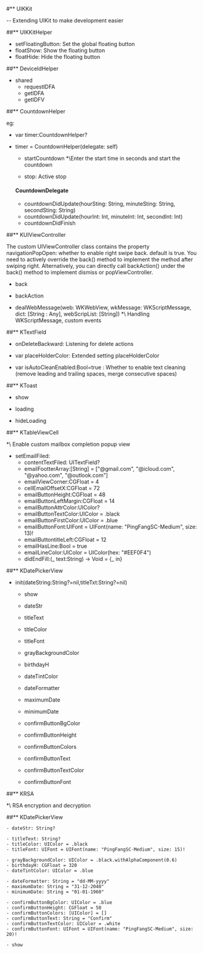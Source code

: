 #** UIKKit

 -- Extending UIKit to make development easier



##** UIKKitHelper

  - setFloatingButton: Set the global floating button
  - floatShow: Show the floating button
  - floatHide: Hide the floating button
  
  
##** DeviceIdHelper
 
  - shared
    - requestIDFA
    - getIDFA
    - getIDFV
  
  
  
##** CountdownHelper

eg: 
* var timer:CountdownHelper?
* timer = CountdownHelper(delegate: self)

  - startCountdown
  *\Enter the start time in seconds and start the countdown
  
  - stop: Active stop
  
  #### CountdownDelegate
  - countdownDidUpdate(hourSting: String, minuteSting: String, secondSting: String)
  - countdownDidUpdate(hourInt: Int, minuteInt: Int, secondInt: Int)
  - countdownDidFinish
  
  
  
##** KUIViewController

The custom UIViewController class contains the property navigationPopOpen: whether to enable right swipe back. default is true. 
You need to actively override the back() method to implement the method after swiping right. 
Alternatively, you can directly call backAction() under the back() method to implement dismiss or popViewController.

  - back

  - backAction

  - dealWebMessage(web: WKWebView, wkMessage: WKScriptMessage, dict: [String : Any], webScripList: [String]) 
  *\ Handling WKScriptMessage, custom events
  
  
  
##** KTextField

 - onDeleteBackward: Listening for delete actions
 
 - var placeHolderColor: Extended setting placeHolderColor
 - var isAutoCleanEnabled:Bool=true : Whether to enable text cleaning (remove leading and trailing spaces, merge consecutive spaces)
 

##** KToast

 - show
 
 - loading
 
 - hideLoading
 
 
 
##** KTableViewCell
 
 *\ Enable custom mailbox completion popup view
 
  - setEmailFiled: 
    - contentTextFiled: UITextField?
    - emailFootterArray:[String] = ["@gmail.com", "@icloud.com", "@yahoo.com", "@outlook.com"]
    - emailViewCorner:CGFloat = 4
    - cellEmailOffsetX:CGFloat = 72
    - emailButtonHeight:CGFloat = 48
    - emailButtonLeftMargin:CGFloat = 14
    - emailButtonAttrColor:UIColor?
    - emailButtonTextColor:UIColor = .black
    - emailButtonFirstColor:UIColor = .blue
    - emailButtonFont:UIFont = UIFont(name: "PingFangSC-Medium", size: 13)!
    - emailButtontitleLeft:CGFloat = 12
    - emailHasLine:Bool = true
    - emailLineColor:UIColor = UIColor(hex: "#EEF0F4")
    - didEndFill:(_ text:String) -> Void = {_  in}



##** KDatePickerView
 
  - init(dateString:String?=nil,titleTxt:String?=nil)
    - show
    
    - dateStr
    - titleText
    - titleColor
    - titleFont
    - grayBackgroundColor
    - birthdayH
    - dateTintColor
    - dateFormatter
    - maximumDate
    - minimumDate
    - confirmButtonBgColor
    - confirmButtonHeight
    - confirmButtonColors
    - confirmButtonText
    - confirmButtonTextColor
    - confirmButtonFont



##** KRSA

 *\ RSA encryption and decryption



##** KDatePickerView


    - dateStr: String?
    
    - titleText: String?
    - titleColor: UIColor = .black
    - titleFont: UIFont = UIFont(name: "PingFangSC-Medium", size: 15)!
    
    - grayBackgroundColor: UIColor = .black.withAlphaComponent(0.6)
    - birthdayH: CGFloat = 320
    - dateTintColor: UIColor = .blue
    
    - dateFormatter: String = "dd-MM-yyyy"
    - maximumDate: String = "31-12-2040"
    - minimumDate: String = "01-01-1960"
    
    - confirmButtonBgColor: UIColor = .blue
    - confirmButtonHeight: CGFloat = 50
    - confirmButtonColors: [UIColor] = []
    - confirmButtonText: String = "Confirm"
    - confirmButtonTextColor: UIColor = .white
    - confirmButtonFont: UIFont = UIFont(name: "PingFangSC-Medium", size: 20)!
    
    - show
